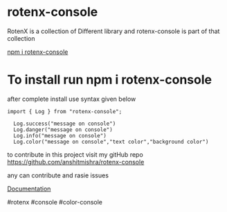 # rotenx-console

RotenX is a collection of Different library and rotenx-console is part of that collection

[npm i rotenx-console](https://www.npmjs.com/package/rotenx-console)

# To install run npm i rotenx-console

after complete install use syntax given below

``` 
import { Log } from "rotenx-console";

  Log.success("message on console")
  Log.danger("message on console")
  Log.info("message on console")
  Log.color("message on console","text color","background color")
```

to contribute in this project visit my gitHub repo https://github.com/anshitmishra/rotenx-console

any can contribute and rasie issues 

[Documentation](https://github.com/anshitmishra/rotenx-console)

#rotenx #console #color-console
